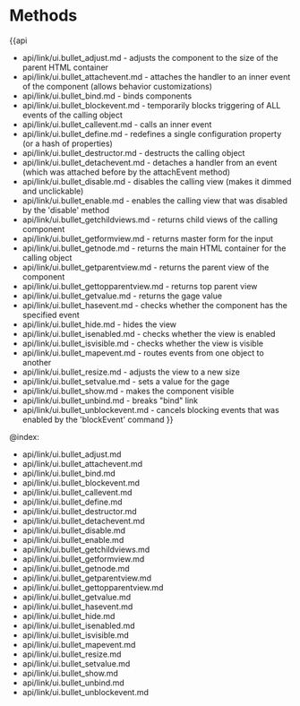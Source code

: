 Methods
=======

{{api
- api/link/ui.bullet_adjust.md - adjusts the component to the size of the parent HTML container
- api/link/ui.bullet_attachevent.md - attaches the handler to an inner event of the component (allows behavior customizations)
- api/link/ui.bullet_bind.md - binds components
- api/link/ui.bullet_blockevent.md - temporarily blocks triggering of ALL events of the calling object
- api/link/ui.bullet_callevent.md - calls an inner event
- api/link/ui.bullet_define.md - redefines a single configuration property (or a hash of properties)
- api/link/ui.bullet_destructor.md - destructs the calling object
- api/link/ui.bullet_detachevent.md - detaches a handler from an event (which was attached before by the attachEvent method)
- api/link/ui.bullet_disable.md - disables the calling view (makes it dimmed and unclickable)
- api/link/ui.bullet_enable.md - enables the calling view that was disabled by the 'disable' method
- api/link/ui.bullet_getchildviews.md - returns child views of the calling component
- api/link/ui.bullet_getformview.md - returns master form for the input
- api/link/ui.bullet_getnode.md - returns the main HTML container for the calling object
- api/link/ui.bullet_getparentview.md - returns the parent view of the component
- api/link/ui.bullet_gettopparentview.md - returns top parent view
- api/link/ui.bullet_getvalue.md - returns the gage value
- api/link/ui.bullet_hasevent.md - checks whether the component has the specified event
- api/link/ui.bullet_hide.md - hides the view
- api/link/ui.bullet_isenabled.md - checks whether the view is enabled
- api/link/ui.bullet_isvisible.md - checks whether the view is visible
- api/link/ui.bullet_mapevent.md - routes events from one object to another
- api/link/ui.bullet_resize.md - adjusts the view to a new size
- api/link/ui.bullet_setvalue.md - sets a value for the gage
- api/link/ui.bullet_show.md - makes the component visible
- api/link/ui.bullet_unbind.md - breaks "bind" link
- api/link/ui.bullet_unblockevent.md - cancels blocking events that was enabled by the 'blockEvent' command
}}

@index:
- api/link/ui.bullet_adjust.md
- api/link/ui.bullet_attachevent.md
- api/link/ui.bullet_bind.md
- api/link/ui.bullet_blockevent.md
- api/link/ui.bullet_callevent.md
- api/link/ui.bullet_define.md
- api/link/ui.bullet_destructor.md
- api/link/ui.bullet_detachevent.md
- api/link/ui.bullet_disable.md
- api/link/ui.bullet_enable.md
- api/link/ui.bullet_getchildviews.md
- api/link/ui.bullet_getformview.md
- api/link/ui.bullet_getnode.md
- api/link/ui.bullet_getparentview.md
- api/link/ui.bullet_gettopparentview.md
- api/link/ui.bullet_getvalue.md
- api/link/ui.bullet_hasevent.md
- api/link/ui.bullet_hide.md
- api/link/ui.bullet_isenabled.md
- api/link/ui.bullet_isvisible.md
- api/link/ui.bullet_mapevent.md
- api/link/ui.bullet_resize.md
- api/link/ui.bullet_setvalue.md
- api/link/ui.bullet_show.md
- api/link/ui.bullet_unbind.md
- api/link/ui.bullet_unblockevent.md


